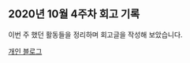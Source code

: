 ## 2020년 10월 4주차 회고 기록

이번 주 했던 활동들을 정리하며 회고글을 작성해 보았습니다.


[개인 블로그](https://soobakba.tistory.com/44)